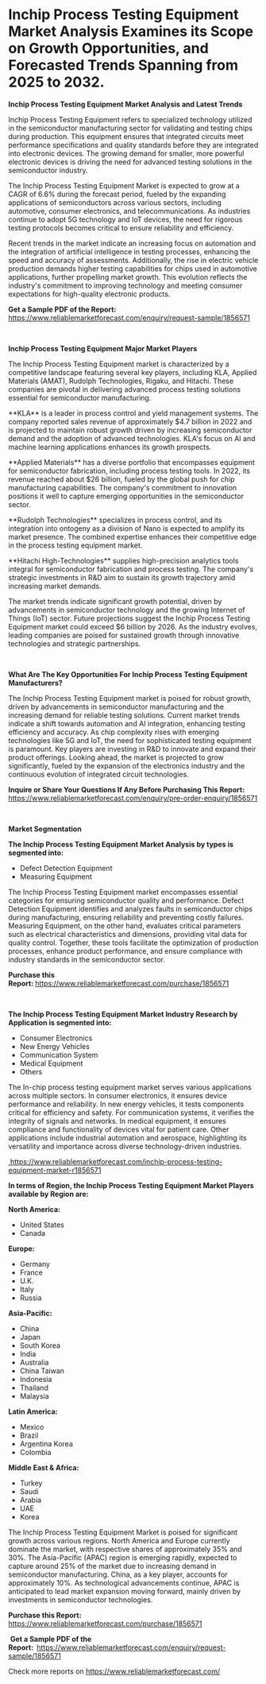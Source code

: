<p><h1>Inchip Process Testing Equipment Market Analysis Examines its Scope on Growth Opportunities, and Forecasted Trends Spanning from 2025 to 2032.</h1></p><p><strong>Inchip Process Testing Equipment Market Analysis and Latest Trends</strong></p>
<p><p>Inchip Process Testing Equipment refers to specialized technology utilized in the semiconductor manufacturing sector for validating and testing chips during production. This equipment ensures that integrated circuits meet performance specifications and quality standards before they are integrated into electronic devices. The growing demand for smaller, more powerful electronic devices is driving the need for advanced testing solutions in the semiconductor industry.</p><p>The Inchip Process Testing Equipment Market is expected to grow at a CAGR of 6.6% during the forecast period, fueled by the expanding applications of semiconductors across various sectors, including automotive, consumer electronics, and telecommunications. As industries continue to adopt 5G technology and IoT devices, the need for rigorous testing protocols becomes critical to ensure reliability and efficiency. </p><p>Recent trends in the market indicate an increasing focus on automation and the integration of artificial intelligence in testing processes, enhancing the speed and accuracy of assessments. Additionally, the rise in electric vehicle production demands higher testing capabilities for chips used in automotive applications, further propelling market growth. This evolution reflects the industry's commitment to improving technology and meeting consumer expectations for high-quality electronic products.</p></p>
<p><strong>Get a Sample PDF of the Report:&nbsp;</strong> <a href="https://www.reliablemarketforecast.com/enquiry/request-sample/1856571?utm_campaign=2603&utm_medium=2&utm_source=Github&utm_content=ia&utm_term=27032025&utm_id=inchip-process-testing-equipment">https://www.reliablemarketforecast.com/enquiry/request-sample/1856571</a></p>
<p>&nbsp;</p>
<p><strong>Inchip Process Testing Equipment Major Market Players</strong></p>
<p><p>The Inchip Process Testing Equipment market is characterized by a competitive landscape featuring several key players, including KLA, Applied Materials (AMAT), Rudolph Technologies, Rigaku, and Hitachi. These companies are pivotal in delivering advanced process testing solutions essential for semiconductor manufacturing.</p><p>**KLA** is a leader in process control and yield management systems. The company reported sales revenue of approximately $4.7 billion in 2022 and is projected to maintain robust growth driven by increasing semiconductor demand and the adoption of advanced technologies. KLA's focus on AI and machine learning applications enhances its growth prospects.</p><p>**Applied Materials** has a diverse portfolio that encompasses equipment for semiconductor fabrication, including process testing tools. In 2022, its revenue reached about $26 billion, fueled by the global push for chip manufacturing capabilities. The company's commitment to innovation positions it well to capture emerging opportunities in the semiconductor sector.</p><p>**Rudolph Technologies** specializes in process control, and its integration into ontogeny as a division of Nano is expected to amplify its market presence. The combined expertise enhances their competitive edge in the process testing equipment market.</p><p>**Hitachi High-Technologies** supplies high-precision analytics tools integral for semiconductor fabrication and process testing. The company's strategic investments in R&D aim to sustain its growth trajectory amid increasing market demands.</p><p>The market trends indicate significant growth potential, driven by advancements in semiconductor technology and the growing Internet of Things (IoT) sector. Future projections suggest the Inchip Process Testing Equipment market could exceed $6 billion by 2026. As the industry evolves, leading companies are poised for sustained growth through innovative technologies and strategic partnerships.</p></p>
<p>&nbsp;</p>
<p><strong>What Are The Key Opportunities For Inchip Process Testing Equipment Manufacturers?</strong></p>
<p><p>The Inchip Process Testing Equipment market is poised for robust growth, driven by advancements in semiconductor manufacturing and the increasing demand for reliable testing solutions. Current market trends indicate a shift towards automation and AI integration, enhancing testing efficiency and accuracy. As chip complexity rises with emerging technologies like 5G and IoT, the need for sophisticated testing equipment is paramount. Key players are investing in R&D to innovate and expand their product offerings. Looking ahead, the market is projected to grow significantly, fueled by the expansion of the electronics industry and the continuous evolution of integrated circuit technologies.</p></p>
<p><strong>Inquire or Share Your Questions If Any Before Purchasing This Report:</strong> <a href="https://www.reliablemarketforecast.com/enquiry/pre-order-enquiry/1856571?utm_campaign=2603&utm_medium=2&utm_source=Github&utm_content=ia&utm_term=27032025&utm_id=inchip-process-testing-equipment">https://www.reliablemarketforecast.com/enquiry/pre-order-enquiry/1856571</a></p>
<p>&nbsp;</p>
<p><strong>Market Segmentation</strong></p>
<p><strong>The Inchip Process Testing Equipment Market Analysis by types is segmented into:</strong></p>
<p><ul><li>Defect Detection Equipment</li><li>Measuring Equipment</li></ul></p>
<p><p>The Inchip Process Testing Equipment market encompasses essential categories for ensuring semiconductor quality and performance. Defect Detection Equipment identifies and analyzes faults in semiconductor chips during manufacturing, ensuring reliability and preventing costly failures. Measuring Equipment, on the other hand, evaluates critical parameters such as electrical characteristics and dimensions, providing vital data for quality control. Together, these tools facilitate the optimization of production processes, enhance product performance, and ensure compliance with industry standards in the semiconductor sector.</p></p>
<p><strong>Purchase this Report:&nbsp;</strong><a href="https://www.reliablemarketforecast.com/purchase/1856571?utm_campaign=2603&utm_medium=2&utm_source=Github&utm_content=ia&utm_term=27032025&utm_id=inchip-process-testing-equipment">https://www.reliablemarketforecast.com/purchase/1856571</a></p>
<p>&nbsp;</p>
<p><strong>The Inchip Process Testing Equipment Market Industry Research by Application is segmented into:</strong></p>
<p><ul><li>Consumer Electronics</li><li>New Energy Vehicles</li><li>Communication System</li><li>Medical Equipment</li><li>Others</li></ul></p>
<p><p>The In-chip process testing equipment market serves various applications across multiple sectors. In consumer electronics, it ensures device performance and reliability. In new energy vehicles, it tests components critical for efficiency and safety. For communication systems, it verifies the integrity of signals and networks. In medical equipment, it ensures compliance and functionality of devices vital for patient care. Other applications include industrial automation and aerospace, highlighting its versatility and importance across diverse technology-driven industries.</p></p>
<p><a href="https://www.reliablemarketforecast.com/inchip-process-testing-equipment-market-r1856571?utm_campaign=2603&utm_medium=2&utm_source=Github&utm_content=ia&utm_term=27032025&utm_id=inchip-process-testing-equipment">&nbsp;https://www.reliablemarketforecast.com/inchip-process-testing-equipment-market-r1856571</a></p>
<p><strong>In terms of Region, the Inchip Process Testing Equipment Market Players available by Region are:</strong></p>
<p>
    <p> <strong> North America: </strong>
        <ul>
            <li>United States</li>
            <li>Canada</li>
        </ul>
        </p> 
    <p> <strong> Europe: </strong>
        <ul>
            <li>Germany</li>
            <li>France</li>
            <li>U.K.</li>
            <li>Italy</li>
            <li>Russia</li>
        </ul>
        </p> 
    <p> <strong> Asia-Pacific: </strong>
        <ul>
            <li>China</li>
            <li>Japan</li>
            <li>South Korea</li>
            <li>India</li>
            <li>Australia</li>
            <li>China Taiwan</li>
            <li>Indonesia</li>
            <li>Thailand</li>
            <li>Malaysia</li>
        </ul>
        </p> 
    <p> <strong> Latin America: </strong>
        <ul>
            <li>Mexico</li>
            <li>Brazil</li>
            <li>Argentina Korea</li>
            <li>Colombia</li>
        </ul>
        </p> 
    <p> <strong> Middle East & Africa: </strong>
        <ul>
            <li>Turkey</li>
            <li>Saudi</li>
            <li>Arabia</li>
            <li>UAE</li>
            <li>Korea</li>
        </ul>
    </p>
    </p>
<p><p>The Inchip Process Testing Equipment Market is poised for significant growth across various regions. North America and Europe currently dominate the market, with respective shares of approximately 35% and 30%. The Asia-Pacific (APAC) region is emerging rapidly, expected to capture around 25% of the market due to increasing demand in semiconductor manufacturing. China, as a key player, accounts for approximately 10%. As technological advancements continue, APAC is anticipated to lead market expansion moving forward, mainly driven by investments in semiconductor technologies.</p></p>
<p><strong>Purchase this Report: </strong><a href="https://www.reliablemarketforecast.com/purchase/1856571?utm_campaign=2603&utm_medium=2&utm_source=Github&utm_content=ia&utm_term=27032025&utm_id=inchip-process-testing-equipment">https://www.reliablemarketforecast.com/purchase/1856571</a></p>
<p>&nbsp;<strong>Get a Sample PDF of the Report:&nbsp;&nbsp;</strong><a href="https://www.reliablemarketforecast.com/enquiry/request-sample/1856571?utm_campaign=2603&utm_medium=2&utm_source=Github&utm_content=ia&utm_term=27032025&utm_id=inchip-process-testing-equipment">https://www.reliablemarketforecast.com/enquiry/request-sample/1856571</a></p>
<p><strong></strong></p>
<p>Check more reports on <a href="https://www.reliablemarketforecast.com/?utm_campaign=2603&utm_medium=2&utm_source=Github&utm_content=ia&utm_term=27032025&utm_id=inchip-process-testing-equipment">https://www.reliablemarketforecast.com/</a></p>